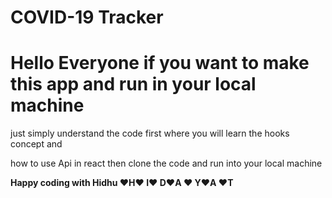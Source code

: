 # COVID-19 Tracker
<h1> Hello Everyone if you want to make this app and run in your local machine </h1>
<p> just simply understand the code first where you will learn the hooks concept and </p>
<p> how to use Api in react then clone the code and run into your local machine </p>

<b> Happy coding with Hidhu ♥H♥ I♥ D♥A ♥ Y♥A ♥T </b>
